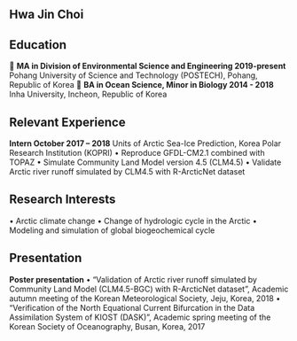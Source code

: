 ## Hwa Jin Choi

## Education
:school:	**MA in Division of Environmental Science and Engineering    2019-present**
Pohang University of Science and Technology (POSTECH), Pohang, Republic of Korea
:school:	**BA in Ocean Science, Minor in Biology                      2014 - 2018**
Inha University, Incheon, Republic of Korea

## Relevant Experience
**Intern                                            October 2017 – 2018**
Units of Arctic Sea-Ice Prediction, Korea Polar Research Institution (KOPRI)
•	Reproduce GFDL-CM2.1 combined with TOPAZ
•	Simulate Community Land Model version 4.5 (CLM4.5)
•	Validate Arctic river runoff simulated by CLM4.5 with R-ArcticNet dataset

## Research Interests
•	Arctic climate change
•	Change of hydrologic cycle in the Arctic
•	Modeling and simulation of global biogeochemical cycle

## Presentation
**Poster presentation**
•	“Validation of Arctic river runoff simulated by Community Land Model (CLM4.5-BGC) with R-ArcticNet dataset”, Academic autumn meeting of the Korean Meteorological Society, Jeju, Korea, 2018
•	“Verification of the North Equational Current Bifurcation in the Data Assimilation System of KIOST (DASK)”, Academic spring meeting of the Korean Society of Oceanography, Busan, Korea, 2017
